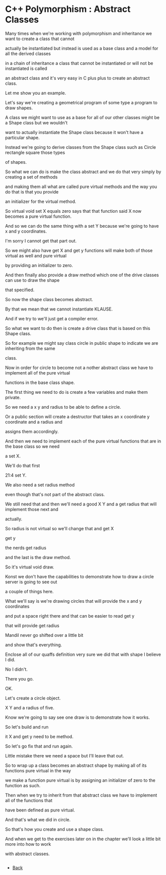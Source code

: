# C++ Polymorphism : Abstract Classes

Many times when we're working with polymorphism and inheritance we want to create a class that cannot

actually be instantiated but instead is used as a base class and a model for all the derived classes

in a chain of inheritance a class that cannot be instantiated or will not be instantiated is called

an abstract class and it's very easy in C plus plus to create an abstract class.

Let me show you an example.

Let's say we're creating a geometrical program of some type a program to draw shapes.

A class we might want to use as a base for all of our other classes might be a Shape class but we wouldn't

want to actually instantiate the Shape class because it won't have a particular shape.

Instead we're going to derive classes from the Shape class such as Circle rectangle square those types

of shapes.

So what we can do is make the class abstract and we do that very simply by creating a set of methods

and making them all what are called pure virtual methods and the way you do that is that you provide

an initializer for the virtual method.

So virtual void set X equals zero says that that function said X now becomes a pure virtual function.

And so we can do the same thing with a set Y because we're going to have x and y coordinates.

I'm sorry I cannot get that part out.

So we might also have get X and get y functions will make both of those virtual as well and pure virtual

by providing an initializer to zero.

And then finally also provide a draw method which one of the drive classes can use to draw the shape

that specified.

So now the shape class becomes abstract.

By that we mean that we cannot instantiate KLAUSE.

And if we try to we'll just get a compiler error.

So what we want to do then is create a drive class that is based on this Shape class.

So for example we might say class circle in public shape to indicate we are inheriting from the same

class.

Now in order for circle to become not a nother abstract class we have to implement all of the pure virtual

functions in the base class shape.

The first thing we need to do is create a few variables and make them private.

So we need a x y and radius to be able to define a circle.

Or a public section will create a destructor that takes an x coordinate y coordinate and a radius and

assigns them accordingly.

And then we need to implement each of the pure virtual functions that are in the base class so we need

a set X.

We'll do that first

21:4 set Y.

We also need a set radius method

even though that's not part of the abstract class.

We still need that and then we'll need a good X Y and a get radius that will implement those next and

actually.

So radius is not virtual so we'll change that and get X

get y

the nerds get radius

and the last is the draw method.

So it's virtual void draw.

Konst we don't have the capabilities to demonstrate how to draw a circle server is going to see out

a couple of things here.

What we'll say is we're drawing circles that will provide the x and y coordinates

and put a space right there and that can be easier to read get y

that will provide get radius

Mandil never go shifted over a little bit

and show that's everything.

Enclose all of our quaffs definition very sure we did that with shape I believe I did.

No I didn't.

There you go.

OK.

Let's create a circle object.

X Y and a radius of five.

Know we're going to say see one draw is to demonstrate how it works.

So let's build and run

it X and get y need to be method.

So let's go fix that and run again.

Little mistake there we need a space but I'll leave that out.

So to wrap up a class becomes an abstract shape by making all of its functions pure virtual in the way

we make a function pure virtual is by assigning an initializer of zero to the function as such.

Then when we try to inherit from that abstract class we have to implement all of the functions that

have been defined as pure virtual.

And that's what we did in circle.

So that's how you create and use a shape class.

And when we get to the exercises later on in the chapter we'll look a little bit more into how to work

with abstract classes.

```cpp

```
- [Back](./README.MD)
